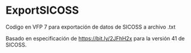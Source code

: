 # ExportSICOSS
Codigo en VFP 7 para exportación de datos de SICOSS a archivo .txt

Basado en especificación de https://bit.ly/2JFhH2x para la versión 41 de SICOSS.
